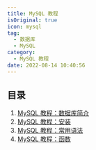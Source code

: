 ```yaml
---
title: MySQL 教程
isOriginal: true
icon: mysql
tag:
  - 数据库
  - MySQL
category:
  - MySQL 教程
date: 2022-08-14 10:40:56
---
```


## 目录
1. [MySQL 教程：数据库简介](overview.md)
2. [MySQL 教程：安装](install.md)
3. [MySQL 教程：常用语法](grammar.md)
4. [MySQL 教程：函数](function.md)